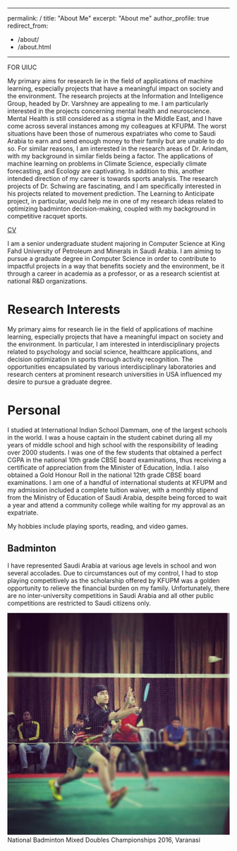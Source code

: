 
---
permalink: /
title: "About Me"
excerpt: "About me"
author_profile: true
redirect_from: 
  - /about/
  - /about.html
---

FOR UIUC

My primary aims for research lie in the field of applications of machine learning, especially projects that have a meaningful impact on society and the environment. The research projects at the Information and Intelligence Group, headed by Dr. Varshney are appealing to me. I am particularly interested in the projects concerning mental health and neuroscience. Mental Health is still considered as a stigma in the Middle East, and I have come across several instances among my colleagues at KFUPM. The worst situations have been those of numerous expatriates who come to Saudi Arabia to earn and send enough money to their family but are unable to do so. For similar reasons, I am interested in the research areas of  Dr. Arindam, with my background in similar fields being a factor. The applications of machine learning on problems in Climate Science, especially climate forecasting, and Ecology are captivating. In addition to this, another intended direction of my career is towards sports analysis. The research projects of Dr. Schwing are fascinating, and I am specifically interested in his projects related to movement prediction. The Learning to Anticipate project, in particular, would help me in one of my research ideas related to optimizing badminton decision-making, coupled with my background in competitive racquet sports. 

[CV](/files/cv.pdf)






I am a senior undergraduate student majoring in Computer Science at King Fahd University of Petroleum and Minerals in Saudi Arabia. I am aiming to pursue a graduate degree in Computer Science in order to contribute to impactful projects in a way that benefits society and the environment, be it through a career in academia as a professor, or as a research scientist at national R&D organizations. 

Research Interests
======
My primary aims for research lie in the field of applications of machine learning, especially projects that have a meaningful impact on society and the environment. In particular, I am interested in interdisciplinary projects related to psychology and social science, healthcare applications, and decision optimization in sports through activity recognition. The opportunities encapsulated by various interdisciplinary laboratories and research centers at prominent research universities in USA influenced my desire to pursue a graduate degree. 

Personal
======
I studied at International Indian School Dammam, one of the largest schools in the world. I was a house captain in the student cabinet during all my years of middle school and high school with the responsibility of leading over 2000 students. I was one of the few students that obtained a perfect CGPA in the national 10th grade CBSE board examinations, thus receiving a certificate of appreciation from the Minister of Education, India. I also obtained a Gold Honour Roll in the national 12th grade CBSE board examinations. I am one of a handful of international students at KFUPM and my admission included a complete tuition waiver, with a monthly stipend from the Ministry of Education of Saudi Arabia, despite being forced to wait a year and attend a community college while waiting for my approval as an expatriate.

My hobbies include playing sports, reading, and video games.


Badminton
------
I have represented Saudi Arabia at various age levels in school and won several accolades. Due to circumstances out of my control, I had to stop playing competitively as the scholarship offered by KFUPM was a golden opportunity to relieve the financial burden on my family. Unfortunately, there are no inter-university competitions in Saudi Arabia and all other public competitions are restricted to Saudi citizens only.

![National Badminton Mixed Doubles Championships 2016, Varanasi](/images/badminton.jpeg)
National Badminton Mixed Doubles Championships 2016, Varanasi

